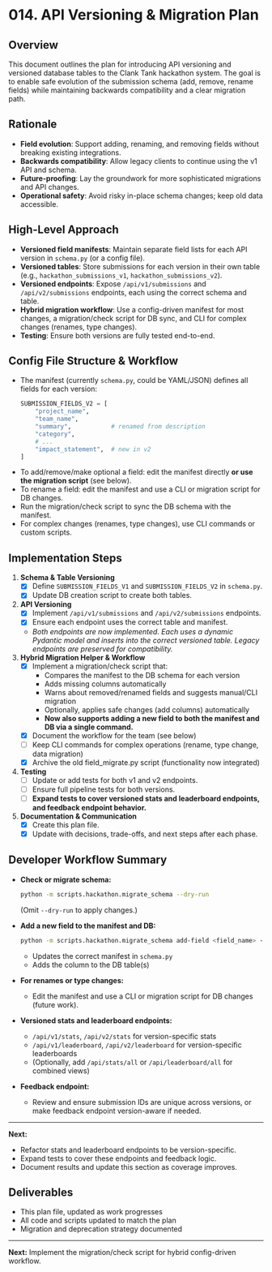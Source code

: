 # 014. API Versioning & Migration Plan

## Overview
This document outlines the plan for introducing API versioning and versioned database tables to the Clank Tank hackathon system. The goal is to enable safe evolution of the submission schema (add, remove, rename fields) while maintaining backwards compatibility and a clear migration path.

## Rationale
- **Field evolution**: Support adding, renaming, and removing fields without breaking existing integrations.
- **Backwards compatibility**: Allow legacy clients to continue using the v1 API and schema.
- **Future-proofing**: Lay the groundwork for more sophisticated migrations and API changes.
- **Operational safety**: Avoid risky in-place schema changes; keep old data accessible.

## High-Level Approach
- **Versioned field manifests**: Maintain separate field lists for each API version in `schema.py` (or a config file).
- **Versioned tables**: Store submissions for each version in their own table (e.g., `hackathon_submissions_v1`, `hackathon_submissions_v2`).
- **Versioned endpoints**: Expose `/api/v1/submissions` and `/api/v2/submissions` endpoints, each using the correct schema and table.
- **Hybrid migration workflow**: Use a config-driven manifest for most changes, a migration/check script for DB sync, and CLI for complex changes (renames, type changes).
- **Testing**: Ensure both versions are fully tested end-to-end.

## Config File Structure & Workflow
- The manifest (currently `schema.py`, could be YAML/JSON) defines all fields for each version:
  ```python
  SUBMISSION_FIELDS_V2 = [
      "project_name",
      "team_name",
      "summary",           # renamed from description
      "category",
      # ...
      "impact_statement",  # new in v2
  ]
  ```
- To add/remove/make optional a field: edit the manifest directly **or use the migration script** (see below).
- To rename a field: edit the manifest and use a CLI or migration script for DB changes.
- Run the migration/check script to sync the DB schema with the manifest.
- For complex changes (renames, type changes), use CLI commands or custom scripts.

## Implementation Steps
1. **Schema & Table Versioning**
    - [x] Define `SUBMISSION_FIELDS_V1` and `SUBMISSION_FIELDS_V2` in `schema.py`.
    - [x] Update DB creation script to create both tables.
2. **API Versioning**
    - [x] Implement `/api/v1/submissions` and `/api/v2/submissions` endpoints.
    - [x] Ensure each endpoint uses the correct table and manifest.
    - _Both endpoints are now implemented. Each uses a dynamic Pydantic model and inserts into the correct versioned table. Legacy endpoints are preserved for compatibility._
3. **Hybrid Migration Helper & Workflow**
    - [x] Implement a migration/check script that:
        - Compares the manifest to the DB schema for each version
        - Adds missing columns automatically
        - Warns about removed/renamed fields and suggests manual/CLI migration
        - Optionally, applies safe changes (add columns) automatically
        - **Now also supports adding a new field to both the manifest and DB via a single command.**
    - [x] Document the workflow for the team (see below)
    - [ ] Keep CLI commands for complex operations (rename, type change, data migration)
    - [x] Archive the old field_migrate.py script (functionality now integrated)
4. **Testing**
    - [ ] Update or add tests for both v1 and v2 endpoints.
    - [ ] Ensure full pipeline tests for both versions.
    - [ ] **Expand tests to cover versioned stats and leaderboard endpoints, and feedback endpoint behavior.**
5. **Documentation & Communication**
    - [x] Create this plan file.
    - [x] Update with decisions, trade-offs, and next steps after each phase.

## Developer Workflow Summary

- **Check or migrate schema:**
  ```sh
  python -m scripts.hackathon.migrate_schema --dry-run
  ```
  (Omit `--dry-run` to apply changes.)

- **Add a new field to the manifest and DB:**
  ```sh
  python -m scripts.hackathon.migrate_schema add-field <field_name> --version v1|v2|all
  ```
  - Updates the correct manifest in `schema.py`
  - Adds the column to the DB table(s)

- **For renames or type changes:**
  - Edit the manifest and use a CLI or migration script for DB changes (future work).

- **Versioned stats and leaderboard endpoints:**
  - `/api/v1/stats`, `/api/v2/stats` for version-specific stats
  - `/api/v1/leaderboard`, `/api/v2/leaderboard` for version-specific leaderboards
  - (Optionally, add `/api/stats/all` or `/api/leaderboard/all` for combined views)

- **Feedback endpoint:**
  - Review and ensure submission IDs are unique across versions, or make feedback endpoint version-aware if needed.

---

**Next:**
- Refactor stats and leaderboard endpoints to be version-specific.
- Expand tests to cover these endpoints and feedback logic.
- Document results and update this section as coverage improves.

## Deliverables
- This plan file, updated as work progresses
- All code and scripts updated to match the plan
- Migration and deprecation strategy documented

---

**Next:** Implement the migration/check script for hybrid config-driven workflow. 